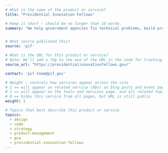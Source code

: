 ```yaml
---
# What is the name of the product or service?
title: "Presidential Innovation Fellows"

# Keep it short — should be no longer than 10 words.
summary: "We help government agencies fix technical problems, build products, and improve how government serves the public through technology."


# What source published this?
source: 'pif'

# What is the URL for this product or service?
# Note: We'll add a ?dg to the end of the URL in the code for tracking purposes
source_url: "https://presidentialinnovationfellows.gov/"

contact: 'pif-team@pif.gov'

# Weight — controls how services appear across the site
# 2 == will appear as related service (ADs) on blog posts and event pages
# 1 == will appear on the tools and services page, and all related topic pages
# 0 == hides this service from all pages, but URL is still public
weight: 1

# Topics that best describe this product or service
topics:
  - design
  - code
  - strategy
  - product-management
  - gsa
  - presidential-innovation-fellows
---
```

